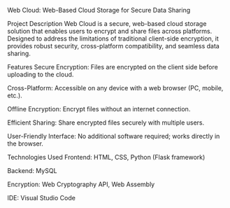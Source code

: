 Web Cloud: Web-Based Cloud Storage for Secure Data Sharing

Project Description
Web Cloud is a secure, web-based cloud storage solution that enables users to encrypt and share files across platforms. Designed to address the limitations of traditional client-side encryption, it provides robust security, cross-platform compatibility, and seamless data sharing.

Features
Secure Encryption: Files are encrypted on the client side before uploading to the cloud.

Cross-Platform: Accessible on any device with a web browser (PC, mobile, etc.).

Offline Encryption: Encrypt files without an internet connection.

Efficient Sharing: Share encrypted files securely with multiple users.

User-Friendly Interface: No additional software required; works directly in the browser.

Technologies Used
Frontend: HTML, CSS, Python (Flask framework)

Backend: MySQL

Encryption: Web Cryptography API, Web Assembly

IDE: Visual Studio Code
